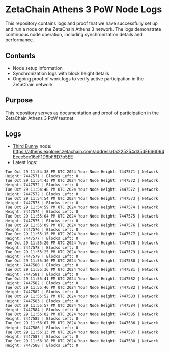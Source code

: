 # ZetaChain Athens 3 PoW Node Logs
This repository contains logs and proof that we have successfully set up and run a node on the ZetaChain Athens 3 network. The logs demonstrate continuous node operation, including synchronization details and performance.

## Contents
- Node setup information
- Synchronization logs with block height details
- Ongoing proof of work logs to verify active participation in the ZetaChain network

## Purpose
This repository serves as documentation and proof of participation in the ZetaChain Athens 3 PoW testnet.

## Logs

- [Third Bunny](https://thirdbunny.xyz/) node: https://athens.explorer.zetachain.com/address/0x225254d35dE666064Eccc5ce16eF1D8bF8D7b5EE
- Latest logs:
```
Tue Oct 29 11:54:38 PM UTC 2024 Your Node Height: 7447571 | Network Height: 7447571 | Blocks Left: 0
Tue Oct 29 11:54:43 PM UTC 2024 Your Node Height: 7447572 | Network Height: 7447572 | Blocks Left: 0
Tue Oct 29 11:54:48 PM UTC 2024 Your Node Height: 7447572 | Network Height: 7447572 | Blocks Left: 0
Tue Oct 29 11:54:54 PM UTC 2024 Your Node Height: 7447573 | Network Height: 7447573 | Blocks Left: 0
Tue Oct 29 11:54:59 PM UTC 2024 Your Node Height: 7447574 | Network Height: 7447574 | Blocks Left: 0
Tue Oct 29 11:55:04 PM UTC 2024 Your Node Height: 7447575 | Network Height: 7447575 | Blocks Left: 0
Tue Oct 29 11:55:09 PM UTC 2024 Your Node Height: 7447576 | Network Height: 7447576 | Blocks Left: 0
Tue Oct 29 11:55:15 PM UTC 2024 Your Node Height: 7447577 | Network Height: 7447577 | Blocks Left: 0
Tue Oct 29 11:55:20 PM UTC 2024 Your Node Height: 7447578 | Network Height: 7447578 | Blocks Left: 0
Tue Oct 29 11:55:25 PM UTC 2024 Your Node Height: 7447579 | Network Height: 7447579 | Blocks Left: 0
Tue Oct 29 11:55:30 PM UTC 2024 Your Node Height: 7447580 | Network Height: 7447580 | Blocks Left: 0
Tue Oct 29 11:55:36 PM UTC 2024 Your Node Height: 7447581 | Network Height: 7447581 | Blocks Left: 0
Tue Oct 29 11:55:41 PM UTC 2024 Your Node Height: 7447582 | Network Height: 7447582 | Blocks Left: 0
Tue Oct 29 11:55:46 PM UTC 2024 Your Node Height: 7447582 | Network Height: 7447582 | Blocks Left: 0
Tue Oct 29 11:55:52 PM UTC 2024 Your Node Height: 7447583 | Network Height: 7447583 | Blocks Left: 0
Tue Oct 29 11:55:57 PM UTC 2024 Your Node Height: 7447584 | Network Height: 7447584 | Blocks Left: 0
Tue Oct 29 11:56:02 PM UTC 2024 Your Node Height: 7447585 | Network Height: 7447585 | Blocks Left: 0
Tue Oct 29 11:56:07 PM UTC 2024 Your Node Height: 7447586 | Network Height: 7447586 | Blocks Left: 0
Tue Oct 29 11:56:13 PM UTC 2024 Your Node Height: 7447587 | Network Height: 7447587 | Blocks Left: 0
Tue Oct 29 11:56:18 PM UTC 2024 Your Node Height: 7447588 | Network Height: 7447588 | Blocks Left: 0
```
